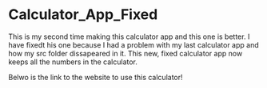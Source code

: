 # Calculator_App_Fixed

This is my second time making this calculator app and this one is better. I have fixedt his one because I had a problem with my last calculator app and how my src folder dissapeared in it. This new, fixed calculator app now keeps all the numbers in the calculator. 

Belwo is the link to the website to use this calculator!
